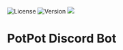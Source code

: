 ![License](https://img.shields.io/github/license/HarrryHe/PotPot-Discord-Bot) ![Version](https://img.shields.io/github/v/release/HarrryHe/PotPot-Discord-Bot) <a href="https://discord.gg/NQ6SDsEc"><img src="https://img.shields.io/discord/1271308212406059069?label=Discord&logo=discord&color=blue"></a>
# PotPot Discord Bot

